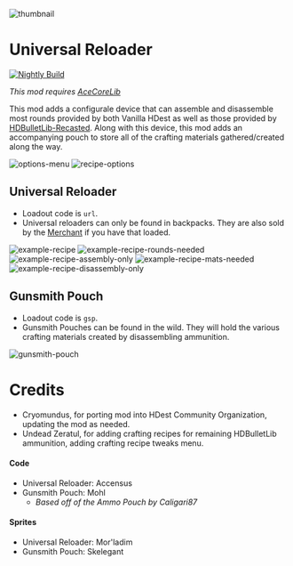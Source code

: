 ![thumbnail](./screenshots/thumbnail.png)

# Universal Reloader

[![Nightly Build](https://github.com/HDest-Community/Universal-Reloader/actions/workflows/nightly.yml/badge.svg)](https://github.com/HDest-Community/Universal-Reloader/actions/workflows/nightly.yml)

_This mod requires [AceCoreLib](https://github.com/HDest-Community/AceCoreLib)_

This mod adds a configurale device that can assemble and disassemble most rounds provided by both Vanilla HDest as well as those provided by [HDBulletLib-Recasted](https://github.com/HDest-Community/HDBulletLib-Recasted).  Along with this device, this mod adds an accompanying pouch to store all of the crafting materials gathered/created along the way.

![options-menu](./screenshots/options-menu.png)
![recipe-options](./screenshots/recipe-options.png)

## Universal Reloader
- Loadout code is `url`.
- Universal reloaders can only be found in backpacks. They are also sold by the [Merchant](https://github.com/HDest-Community/Merchant) if you have that loaded.

![example-recipe](./screenshots/example-recipe.png)
![example-recipe-rounds-needed](./screenshots/example-recipe-rounds-needed.png)
![example-recipe-assembly-only](./screenshots/example-recipe-assembly-only.png)
![example-recipe-mats-needed](./screenshots/example-recipe-mats-needed.png)
![example-recipe-disassembly-only](./screenshots/example-recipe-disassembly-only.png)

## Gunsmith Pouch
- Loadout code is `gsp`.
- Gunsmith Pouches can be found in the wild.  They will hold the various crafting materials created by disassembling ammunition.

![gunsmith-pouch](./screenshots/gunsmith-pouch-gui.png)

# Credits

- Cryomundus, for porting mod into HDest Community Organization, updating the mod as needed.
- Undead Zeratul, for adding crafting recipes for remaining HDBulletLib ammunition, adding crafting recipe tweaks menu.

#### Code
- Universal Reloader: Accensus
- Gunsmith Pouch: Mohl
  - _Based off of the Ammo Pouch by Caligari87_

#### Sprites
- Universal Reloader: Mor'ladim
- Gunsmith Pouch: Skelegant